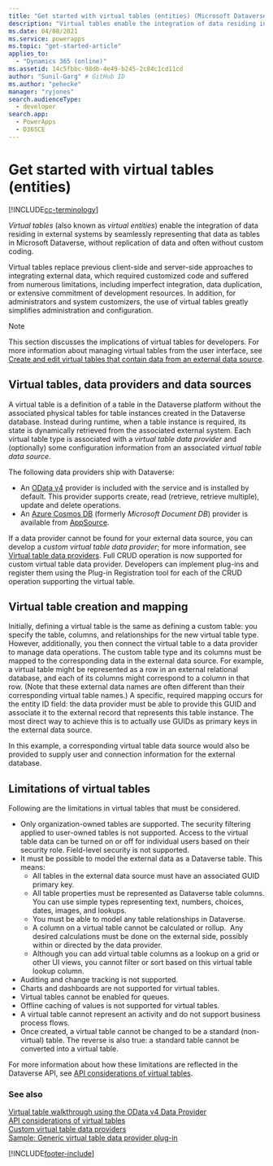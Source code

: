 ```yaml
---
title: "Get started with virtual tables (entities) (Microsoft Dataverse) | Microsoft Docs"
description: "Virtual tables enable the integration of data residing in external systems by seamlessly representing that data as tables in Microsoft Dataverse, without replication of data and often without custom coding."
ms.date: 04/08/2021
ms.service: powerapps
ms.topic: "get-started-article"
applies_to: 
  - "Dynamics 365 (online)"
ms.assetid: 14c5fbbc-98db-4e49-b245-2c84c1cd11cd
author: "Sunil-Garg" # GitHub ID
ms.author: "pehecke"
manager: "ryjones"
search.audienceType: 
  - developer
search.app: 
  - PowerApps
  - D365CE
---
```


# Get started with virtual tables (entities)

[!INCLUDE[cc-terminology](../includes/cc-terminology.md)]

*Virtual tables* (also known as *virtual entities*) enable the integration of data residing in external systems by seamlessly representing that data as tables in Microsoft Dataverse, without replication of data and often without custom coding.

Virtual tables replace previous client-side and server-side approaches to integrating external data, which required customized code and suffered from numerous limitations, including imperfect integration, data duplication, or extensive commitment of development resources.  In addition, for administrators and system customizers, the use of virtual tables greatly simplifies administration and configuration.

> [!NOTE]
> This section discusses the implications of virtual tables for developers. For more information about managing virtual tables from the user interface, see [Create and edit virtual tables that contain data from an external data source](../../../maker/data-platform/create-edit-virtual-entities.md).

## Virtual tables, data providers and data sources

A virtual table is a definition of a table in the Dataverse platform without the associated physical tables for table instances created in the Dataverse database. Instead during runtime, when a table instance is required, its state is dynamically retrieved from the associated external system. Each virtual table type is associated with a *virtual table data provider* and (optionally) some configuration information from an associated *virtual table data source*.

<!-- TODO:
A data provider is a particular type of Dataverse plug-in, which is registered against CRUD events that occur in the platform. More information: [Write a plug-in](../write-plugin.md) -->

The following data providers ship with Dataverse:

- An [OData v4](https://www.odata.org/documentation/) provider is included with the service and is installed by default. This provider supports create, read (retrieve, retrieve multiple), update and delete operations.
- An [Azure Cosmos DB](https://docs.microsoft.com/azure/cosmos-db) (formerly *Microsoft Document DB*) provider is available from [AppSource](https://appsource.microsoft.com).


If a data provider cannot be found for your external data source, you can develop a *custom virtual table data provider*; for more information, see [Virtual table data providers](custom-ve-data-providers.md). Full CRUD operation is now supported for custom virtual table data provider. Developers can implement plug-ins and register them using the Plug-in Registration tool for each of the CRUD operation supporting the virtual table.

## Virtual table creation and mapping

Initially, defining a virtual table is the same as defining a custom table: you specify the table, columns, and relationships for the new virtual table type. However, additionally, you then connect the virtual table to a data provider to manage data operations. The custom table type and its columns must be mapped to the corresponding data in the external data source.  For example, a virtual table might be represented as a row in an external relational database, and each of its columns might correspond to a column in that row.  (Note that these external data names are often different than their corresponding virtual table names.) A specific, required mapping occurs for the entity ID field: the data provider must be able to provide this GUID and associate it to the external record that represents this table instance. The most direct way to achieve this is to actually use GUIDs as primary keys in the external data source.  

In this example, a corresponding virtual table data source would also be provided to supply user and connection information for the external database.

## Limitations of virtual tables

Following are the limitations in virtual tables that must be considered.

- Only organization-owned tables are supported. The security filtering applied to user-owned tables is not supported. Access to the virtual table data can be turned on or off for individual users based on their security role. Field-level security is not supported.
- It must be possible to model the external data as a Dataverse table. This means:
    - All tables in the external data source must have an associated GUID primary key.  
    - All table properties must be represented as Dataverse table columns. You can use simple types representing text, numbers, choices, dates, images, and lookups.
    - You must be able to model any table relationships in Dataverse.
    - A column on a virtual table cannot be calculated or rollup.  Any desired calculations must be done on the external side, possibly within or directed by the data provider.
    - Although you can add virtual table columns as a lookup on a grid or other UI views, you cannot filter or sort based on this virtual table lookup column.
- Auditing and change tracking is not supported.
- Charts and dashboards are not supported for virtual tables.
- Virtual tables cannot be enabled for queues.
- Offline caching of values is not supported for virtual tables.
- A virtual table cannot represent an activity and do not support business process flows.
- Once created, a virtual table cannot be changed to be a standard (non-virtual) table.  The reverse is also true: a standard table cannot be converted into a virtual table.

For more information about how these limitations are reflected in the Dataverse API, see [API considerations of virtual tables](api-considerations-ve.md).

### See also
[Virtual table walkthrough using the OData v4 Data Provider](../../../maker/data-platform/virtual-entity-walkthrough-using-odata-provider.md)<br/>
[API considerations of virtual tables](api-considerations-ve.md)<br />
[Custom virtual table data providers](custom-ve-data-providers.md)<br />
[Sample: Generic virtual table data provider plug-in](sample-generic-ve-plugin.md)


[!INCLUDE[footer-include](../../../includes/footer-banner.md)]